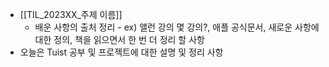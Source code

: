 - [[TIL_2023XX_주제 이름]]
	- 배운 사항의 출처 정리 - ex) 앨런 강의 몇 강의?, 애플 공식문서, 새로운 사항에 대한 정의, 책을 읽으면서 한 번 더 정리 할 사항
- 오늘은 Tuist 공부 및 프로젝트에 대한 설명 및 정리 사항